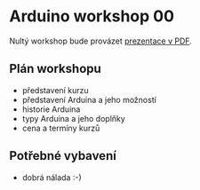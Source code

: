 # Arduino workshop 00

Nultý workshop bude provázet [prezentace v PDF](https://github.com/MakersLab/arduino-workshop/tree/master/workshop-00/introduction.pdf). 

## Plán workshopu

- představení kurzu
- představení Arduina a jeho možností
- historie Arduina
- typy Arduina a jeho doplňky
- cena a termíny kurzů

## Potřebné vybavení

- dobrá nálada :-)